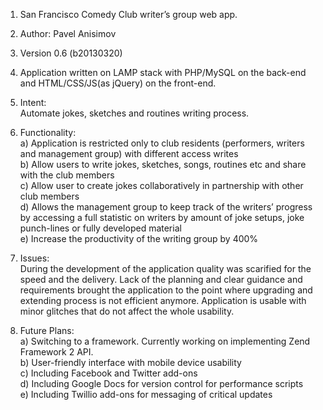 1. San Francisco Comedy Club writer’s group web app.

2. Author: Pavel Anisimov

3. Version 0.6 (b20130320)

4. Application written on LAMP stack with PHP/MySQL on the back-end and HTML/CSS/JS(as jQuery) on the front-end. 

5. Intent:<br>
Automate jokes, sketches and routines writing process.

5. Functionality: <br>
     a) Application is restricted only to club residents (performers, writers and management group) with different access writes<br>
     b) Allow users to write jokes, sketches, songs, routines etc and share with the club members<br>
     c) Allow user to create jokes collaboratively in partnership with other club members<br>
     d) Allows the management group to keep track of the writers’ progress by accessing a full statistic on writers by amount of joke setups, joke punch-lines or fully developed material<br>
     e) Increase the productivity of the writing group by 400%<br>

6. Issues:<br>
During the development of the application quality was scarified for the speed and the delivery. Lack of the planning and clear guidance and requirements brought the application to the point where upgrading and extending process is not efficient anymore. Application is usable with minor glitches that do not affect the whole usability.  

7. Future Plans:<br>
     a) Switching to a framework. Currently working on implementing Zend Framework 2 API.<br>
     b) User-friendly interface with mobile device usability<br>
     c) Including Facebook and Twitter add-ons<br>
     d) Including Google Docs for version control for performance scripts<br>
     e) Including Twillio add-ons for messaging of critical updates<br>


